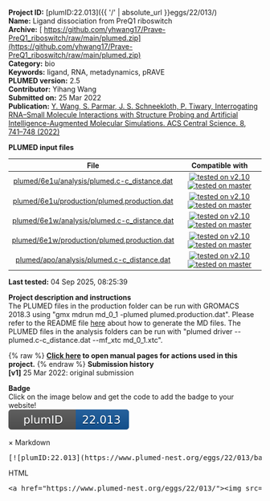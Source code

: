 **Project ID:** [plumID:22.013]({{ '/' | absolute_url }}eggs/22/013/)  
**Name:**  Ligand dissociation from PreQ1 riboswitch  
**Archive:** [ https://github.com/yhwang17/Prave-PreQ1_riboswitch/raw/main/plumed.zip](https://github.com/yhwang17/Prave-PreQ1_riboswitch/raw/main/plumed.zip)  
**Category:**  bio  
**Keywords:**  ligand, RNA, metadynamics, pRAVE  
**PLUMED version:**  2.5  
**Contributor:**  Yihang Wang  
**Submitted on:** 25 Mar 2022  
**Publication:** [Y. Wang, S. Parmar, J. S. Schneekloth, P. Tiwary, Interrogating RNA–Small Molecule Interactions with Structure Probing and Artificial Intelligence-Augmented Molecular Simulations. ACS Central Science. 8, 741–748 (2022)](http://dx.doi.org/10.1021/acscentsci.2c00149)  
  
**PLUMED input files**  
  
| File     | Compatible with |  
|:--------:|:--------:|  
| [plumed/6e1u/analysis/plumed.c-c_distance.dat](./data/plumed/6e1u/analysis/plumed.c-c_distance.dat.md) |  [![tested on v2.10](https://img.shields.io/badge/v2.10-passing-green.svg)](data/plumed/6e1u/analysis/plumed.c-c_distance.dat.plumed.stderr) [![tested on master](https://img.shields.io/badge/master-passing-green.svg)](data/plumed/6e1u/analysis/plumed.c-c_distance.dat.plumed_master.stderr) |  
| [plumed/6e1u/production/plumed.production.dat](./data/plumed/6e1u/production/plumed.production.dat.md) |  [![tested on v2.10](https://img.shields.io/badge/v2.10-passing-green.svg)](data/plumed/6e1u/production/plumed.production.dat.plumed.stderr) [![tested on master](https://img.shields.io/badge/master-passing-green.svg)](data/plumed/6e1u/production/plumed.production.dat.plumed_master.stderr) |  
| [plumed/6e1w/analysis/plumed.c-c_distance.dat](./data/plumed/6e1w/analysis/plumed.c-c_distance.dat.md) |  [![tested on v2.10](https://img.shields.io/badge/v2.10-passing-green.svg)](data/plumed/6e1w/analysis/plumed.c-c_distance.dat.plumed.stderr) [![tested on master](https://img.shields.io/badge/master-passing-green.svg)](data/plumed/6e1w/analysis/plumed.c-c_distance.dat.plumed_master.stderr) |  
| [plumed/6e1w/production/plumed.production.dat](./data/plumed/6e1w/production/plumed.production.dat.md) |  [![tested on v2.10](https://img.shields.io/badge/v2.10-passing-green.svg)](data/plumed/6e1w/production/plumed.production.dat.plumed.stderr) [![tested on master](https://img.shields.io/badge/master-passing-green.svg)](data/plumed/6e1w/production/plumed.production.dat.plumed_master.stderr) |  
| [plumed/apo/analysis/plumed.c-c_distance.dat](./data/plumed/apo/analysis/plumed.c-c_distance.dat.md) |  [![tested on v2.10](https://img.shields.io/badge/v2.10-passing-green.svg)](data/plumed/apo/analysis/plumed.c-c_distance.dat.plumed.stderr) [![tested on master](https://img.shields.io/badge/master-passing-green.svg)](data/plumed/apo/analysis/plumed.c-c_distance.dat.plumed_master.stderr) |  
  
**Last tested:**  04 Sep 2025, 08:25:39
  
**Project description and instructions**  
The PLUMED files in the production folder can be run with GROMACS 2018.3 using "gmx mdrun md_0_1 -plumed plumed.production.dat". Please refer to the README file [here](https://github.com/yhwang17/Prave-PreQ1_riboswitch) about how to generate the MD files.  The PLUMED files in the analysis folders can be run with "plumed driver --plumed.c-c_distance.dat --mf_xtc md_0_1.xtc".

  
{% raw %}
<b><a href="https://www.plumed.org/doc-master/user-doc/html/actionlist/?actions=COORDINATIONNUMBER,METAD,COMMITTOR,PRINT,DISTANCE,MOLINFO,COM,WHOLEMOLECULES,RMSD,COMBINE" target="_blank">Click here</a> to open manual pages for actions used in this project.</b>
{% endraw %}
**Submission history**  
**[v1]** 25 Mar 2022: original submission  
  
**Badge**  
Click on the image below and get the code to add the badge to your website!  
<img src="./badge.svg" alt="plumeDnest:22.013" id="myBtn" class="badge">
<div id="myModal" class="modal">
  <div class="modal-content">
    <span class="close">&times;</span>
    Markdown<pre>[![plumID:22.013](https://www.plumed-nest.org/eggs/22/013/badge.svg)](https://www.plumed-nest.org/eggs/22/013/)</pre>
    HTML<pre>&lt;a href="https://www.plumed-nest.org/eggs/22/013/"&gt;&lt;img src="https://www.plumed-nest.org/eggs/22/013/badge.svg" alt="plumID:22.013"&gt;&lt;/a&gt;</pre>
  </div>
</div>
